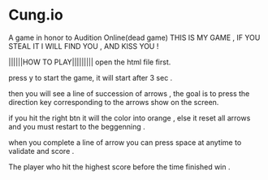 # Cung.io
 A game in honor to Audition Online(dead game)
THIS IS MY GAME , IF YOU STEAL IT I WILL FIND YOU , AND KISS YOU !


||||||HOW TO PLAY|||||||||
open the html file first.

press y to start the game, 
it will start after 3 sec .

then you will see a line of succession of arrows ,
the goal is to press the direction key corresponding to the arrows show on the screen.

if you hit the right btn it will the color into orange , else it reset all arrows and you must restart to the beggenning .

when you complete a line of arrow you can press space at anytime to validate and score .

The player who hit the highest score before the time finished win .
